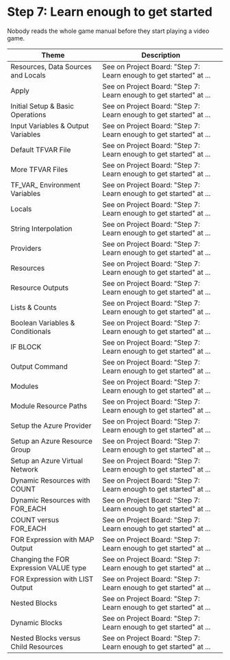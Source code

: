 # Step 7: Learn enough to get started

Nobody reads the whole game manual before they start playing a video game.

| Theme | Description |
| -- | -- |
| Resources, Data Sources and Locals | See on Project Board: "Step 7: Learn enough to get started" at ... |
| Apply | See on Project Board: "Step 7: Learn enough to get started" at ... |
| Initial Setup & Basic Operations | See on Project Board: "Step 7: Learn enough to get started" at ... |
| Input Variables & Output Variables | See on Project Board: "Step 7: Learn enough to get started" at ... |
| Default TFVAR File | See on Project Board: "Step 7: Learn enough to get started" at ... |
| More TFVAR Files | See on Project Board: "Step 7: Learn enough to get started" at ... |
| TF_VAR_ Environment Variables | See on Project Board: "Step 7: Learn enough to get started" at ... |
| Locals | See on Project Board: "Step 7: Learn enough to get started" at ... |
| String Interpolation | See on Project Board: "Step 7: Learn enough to get started" at ... |
| Providers | See on Project Board: "Step 7: Learn enough to get started" at ... |
| Resources | See on Project Board: "Step 7: Learn enough to get started" at ... |
| Resource Outputs | See on Project Board: "Step 7: Learn enough to get started" at ... |
| Lists & Counts | See on Project Board: "Step 7: Learn enough to get started" at ... |
| Boolean Variables & Conditionals | See on Project Board: "Step 7: Learn enough to get started" at ... |
| IF BLOCK | See on Project Board: "Step 7: Learn enough to get started" at ... |
| Output Command | See on Project Board: "Step 7: Learn enough to get started" at ... |
| Modules | See on Project Board: "Step 7: Learn enough to get started" at ... |
| Module Resource Paths | See on Project Board: "Step 7: Learn enough to get started" at ... |
| Setup the Azure Provider | See on Project Board: "Step 7: Learn enough to get started" at ... |
| Setup an Azure Resource Group | See on Project Board: "Step 7: Learn enough to get started" at ... |
| Setup an Azure Virtual Network | See on Project Board: "Step 7: Learn enough to get started" at ... |
| Dynamic Resources with COUNT | See on Project Board: "Step 7: Learn enough to get started" at ... |
| Dynamic Resources with FOR_EACH | See on Project Board: "Step 7: Learn enough to get started" at ... |
| COUNT versus FOR_EACH | See on Project Board: "Step 7: Learn enough to get started" at ... |
| FOR Expression with MAP Output | See on Project Board: "Step 7: Learn enough to get started" at ... |
| Changing the FOR Expression VALUE type | See on Project Board: "Step 7: Learn enough to get started" at ... |
| FOR Expression with LIST Output | See on Project Board: "Step 7: Learn enough to get started" at ... |
| Nested Blocks | See on Project Board: "Step 7: Learn enough to get started" at ... |
| Dynamic Blocks | See on Project Board: "Step 7: Learn enough to get started" at ... |
| Nested Blocks versus Child Resources | See on Project Board: "Step 7: Learn enough to get started" at ... |
